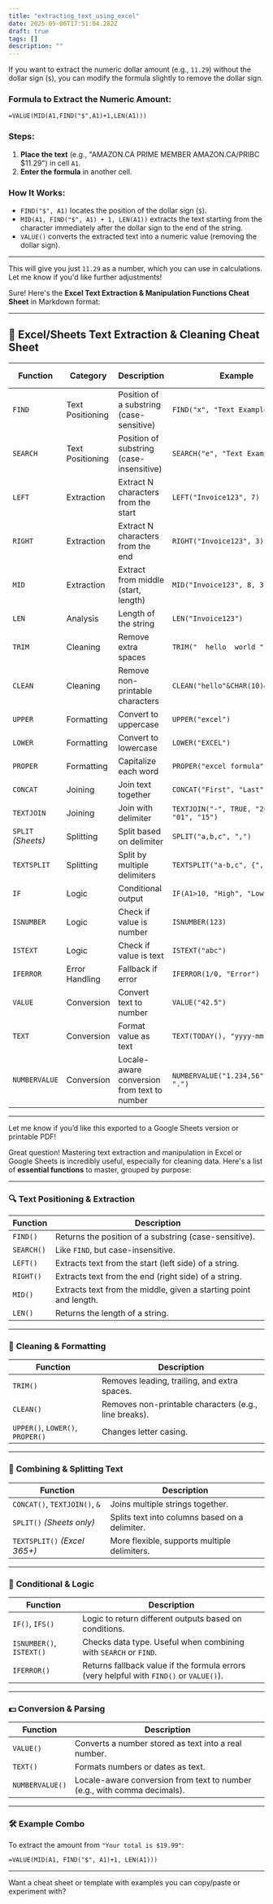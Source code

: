 ```yaml
---
title: "extracting_text_using_excel"
date: 2025-05-06T17:51:04.282Z
draft: true
tags: []
description: ""
---
```


If you want to extract the numeric dollar amount (e.g., `11.29`) without the dollar sign (`$`), you can modify the formula slightly to remove the dollar sign.

### Formula to Extract the Numeric Amount:

```excel
=VALUE(MID(A1,FIND("$",A1)+1,LEN(A1)))
```

### Steps:

1. **Place the text** (e.g., "AMAZON.CA PRIME MEMBER AMAZON.CA/PRIBC \$11.29") in cell `A1`.
2. **Enter the formula** in another cell.

### How It Works:

* `FIND("$", A1)` locates the position of the dollar sign (`$`).
* `MID(A1, FIND("$", A1) + 1, LEN(A1))` extracts the text starting from the character immediately after the dollar sign to the end of the string.
* `VALUE()` converts the extracted text into a numeric value (removing the dollar sign).

---

This will give you just `11.29` as a number, which you can use in calculations. Let me know if you'd like further adjustments!


Sure! Here's the **Excel Text Extraction & Manipulation Functions Cheat Sheet** in Markdown format:

---

## 📘 Excel/Sheets Text Extraction & Cleaning Cheat Sheet

| **Function**       | **Category**     | **Description**                             | **Example**                               | **Expected Output** |
| ------------------ | ---------------- | ------------------------------------------- | ----------------------------------------- | ------------------- |
| `FIND`             | Text Positioning | Position of a substring (case-sensitive)    | `FIND("x", "Text Example")`               | `6`                 |
| `SEARCH`           | Text Positioning | Position of substring (case-insensitive)    | `SEARCH("e", "Text Example")`             | `2`                 |
| `LEFT`             | Extraction       | Extract N characters from the start         | `LEFT("Invoice123", 7)`                   | `Invoice`           |
| `RIGHT`            | Extraction       | Extract N characters from the end           | `RIGHT("Invoice123", 3)`                  | `123`               |
| `MID`              | Extraction       | Extract from middle (start, length)         | `MID("Invoice123", 8, 3)`                 | `123`               |
| `LEN`              | Analysis         | Length of the string                        | `LEN("Invoice123")`                       | `10`                |
| `TRIM`             | Cleaning         | Remove extra spaces                         | `TRIM("  hello  world ")`                 | `hello world`       |
| `CLEAN`            | Cleaning         | Remove non-printable characters             | `CLEAN("hello"&CHAR(10)&"world")`         | `helloworld`        |
| `UPPER`            | Formatting       | Convert to uppercase                        | `UPPER("excel")`                          | `EXCEL`             |
| `LOWER`            | Formatting       | Convert to lowercase                        | `LOWER("EXCEL")`                          | `excel`             |
| `PROPER`           | Formatting       | Capitalize each word                        | `PROPER("excel formula")`                 | `Excel Formula`     |
| `CONCAT`           | Joining          | Join text together                          | `CONCAT("First", "Last")`                 | `FirstLast`         |
| `TEXTJOIN`         | Joining          | Join with delimiter                         | `TEXTJOIN("-", TRUE, "2024", "01", "15")` | `2024-01-15`        |
| `SPLIT` *(Sheets)* | Splitting        | Split based on delimiter                    | `SPLIT("a,b,c", ",")`                     | `a`, `b`, `c`       |
| `TEXTSPLIT`        | Splitting        | Split by multiple delimiters                | `TEXTSPLIT("a-b,c", {",","-"})`           | `a`, `b`, `c`       |
| `IF`               | Logic            | Conditional output                          | `IF(A1>10, "High", "Low")`                | `"High"` or `"Low"` |
| `ISNUMBER`         | Logic            | Check if value is number                    | `ISNUMBER(123)`                           | `TRUE`              |
| `ISTEXT`           | Logic            | Check if value is text                      | `ISTEXT("abc")`                           | `TRUE`              |
| `IFERROR`          | Error Handling   | Fallback if error                           | `IFERROR(1/0, "Error")`                   | `Error`             |
| `VALUE`            | Conversion       | Convert text to number                      | `VALUE("42.5")`                           | `42.5`              |
| `TEXT`             | Conversion       | Format value as text                        | `TEXT(TODAY(), "yyyy-mm-dd")`             | `2025-05-03`        |
| `NUMBERVALUE`      | Conversion       | Locale-aware conversion from text to number | `NUMBERVALUE("1.234,56", ",", ".")`       | `1234.56`           |

---

Let me know if you’d like this exported to a Google Sheets version or printable PDF!

Great question! Mastering text extraction and manipulation in Excel or Google Sheets is incredibly useful, especially for cleaning data. Here's a list of **essential functions** to master, grouped by purpose:

---

### 🔍 **Text Positioning & Extraction**

| Function   | Description                                                       |
| ---------- | ----------------------------------------------------------------- |
| `FIND()`   | Returns the position of a substring (case-sensitive).             |
| `SEARCH()` | Like `FIND`, but case-insensitive.                                |
| `LEFT()`   | Extracts text from the start (left side) of a string.             |
| `RIGHT()`  | Extracts text from the end (right side) of a string.              |
| `MID()`    | Extracts text from the middle, given a starting point and length. |
| `LEN()`    | Returns the length of a string.                                   |

---

### 🧹 **Cleaning & Formatting**

| Function                         | Description                                           |
| -------------------------------- | ----------------------------------------------------- |
| `TRIM()`                         | Removes leading, trailing, and extra spaces.          |
| `CLEAN()`                        | Removes non-printable characters (e.g., line breaks). |
| `UPPER()`, `LOWER()`, `PROPER()` | Changes letter casing.                                |

---

### 🔗 **Combining & Splitting Text**

| Function                      | Description                                    |
| ----------------------------- | ---------------------------------------------- |
| `CONCAT()`, `TEXTJOIN()`, `&` | Joins multiple strings together.               |
| `SPLIT()` *(Sheets only)*     | Splits text into columns based on a delimiter. |
| `TEXTSPLIT()` *(Excel 365+)*  | More flexible, supports multiple delimiters.   |

---

### 🔄 **Conditional & Logic**

| Function                 | Description                                                                             |
| ------------------------ | --------------------------------------------------------------------------------------- |
| `IF()`, `IFS()`          | Logic to return different outputs based on conditions.                                  |
| `ISNUMBER()`, `ISTEXT()` | Checks data type. Useful when combining with `SEARCH` or `FIND`.                        |
| `IFERROR()`              | Returns fallback value if the formula errors (very helpful with `FIND()` or `VALUE()`). |

---

### 💵 **Conversion & Parsing**

| Function        | Description                                                              |
| --------------- | ------------------------------------------------------------------------ |
| `VALUE()`       | Converts a number stored as text into a real number.                     |
| `TEXT()`        | Formats numbers or dates as text.                                        |
| `NUMBERVALUE()` | Locale-aware conversion from text to number (e.g., with comma decimals). |

---

### 🛠 Example Combo

To extract the amount from `"Your total is $19.99"`:

```excel
=VALUE(MID(A1, FIND("$", A1)+1, LEN(A1)))
```

---

Want a cheat sheet or template with examples you can copy/paste or experiment with?
